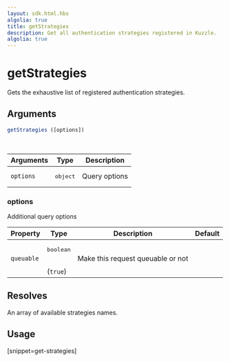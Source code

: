 ```yaml
---
layout: sdk.html.hbs
algolia: true
title: getStrategies
description: Get all authentication strategies registered in Kuzzle.
algolia: true
---
```


# getStrategies

Gets the exhaustive list of registered authentication strategies.

## Arguments

```javascript
getStrategies ([options])
```

<br/>

| Arguments    | Type    | Description
|--------------|---------|-------------
| `options` | <pre>object</pre> | Query options

### options

Additional query options

| Property     | Type    | Description                       | Default
| ---------- | ------- | --------------------------------- | -------
| `queuable` | <pre>boolean</pre><br/>(`true`) | Make this request queuable or not |

## Resolves

An array of available strategies names.

## Usage

[snippet=get-strategies]
